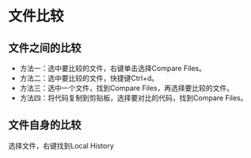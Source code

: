 # 文件比较
## 文件之间的比较
- 方法一：选中要比较的文件，右键单击选择Compare Files。
- 方法二：选中要比较的文件，快捷键Ctrl+d。
- 方法三：选中一个文件，找到Compare Files，再选择要比较的文件。
- 方法四：将代码复制到剪贴板，选择要对比的代码，找到Compare Files。

## 文件自身的比较
选择文件，右键找到Local History